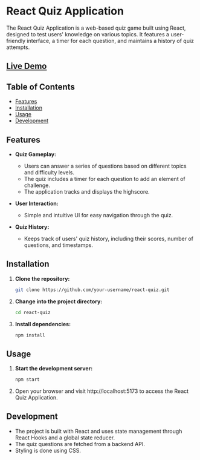 # React Quiz Application

The React Quiz Application is a web-based quiz game built using React, designed to test users' knowledge on various topics. It features a user-friendly interface, a timer for each question, and maintains a history of quiz attempts.

## [Live Demo](https://react-quiz-three-beta.vercel.app/)

## Table of Contents

- [Features](#features)
- [Installation](#installation)
- [Usage](#usage)
- [Development](#development)

## Features

- **Quiz Gameplay:**
  - Users can answer a series of questions based on different topics and difficulty levels.
  - The quiz includes a timer for each question to add an element of challenge.
  - The application tracks and displays the highscore.

- **User Interaction:**
  - Simple and intuitive UI for easy navigation through the quiz.

- **Quiz History:**
  - Keeps track of users' quiz history, including their scores, number of questions, and timestamps.

## Installation

1. **Clone the repository:**

   ```bash
   git clone https://github.com/your-username/react-quiz.git

2. **Change into the project directory:**
  
    ```bash
    cd react-quiz
3. **Install dependencies:**

   ```bash
   npm install

## Usage
1. **Start the development server:**
   
    ```bash
    npm start
3. Open your browser and visit http://localhost:5173 to access the React Quiz Application.

## Development
- The project is built with React and uses state management through React Hooks and a global state reducer.
- The quiz questions are fetched from a backend API.
- Styling is done using CSS.
